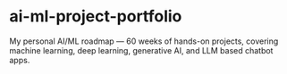 # ai-ml-project-portfolio
My personal AI/ML roadmap — 60 weeks of hands-on projects, covering machine learning, deep learning, generative AI, and LLM based chatbot apps.
